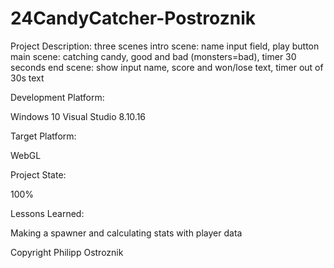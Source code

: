 # 24CandyCatcher-Postroznik

Project Description: three scenes intro scene: 
name input field, 
play button main scene: 
catching candy, good and bad (monsters=bad), 
timer 30 seconds end scene: show input name, score and won/lose text,
timer out of 30s text

Development Platform:

Windows 10 Visual Studio 8.10.16

Target Platform:

WebGL

Project State:

100%

Lessons Learned:

Making a spawner and calculating stats with player data

Copyright Philipp Ostroznik

